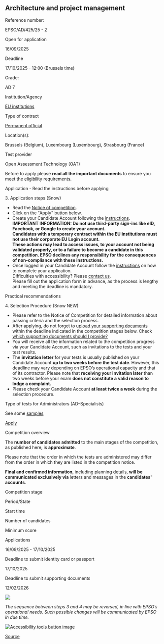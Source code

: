 Architecture and project management
-----------------------------------

Reference number: 

EPSO/AD/425/25 - 2

  

Open for application

16/09/2025

Deadline

17/10/2025 - 12:00 (Brussels time)

Grade: 

AD 7

  

Institution/Agency

[EU institutions](/en/eu-institutions)

Type of contract

[Permanent official](/staff-categories)

Location(s): 

Brussels (Belgium), Luxembourg (Luxembourg), Strasbourg (France)

  

Test provider

Open Assessment Technology (OAT)

Before to apply please **read all the important documents** to ensure you meet the [eligibility](/node/695) requirements.

Application - Read the instructions before applying

3\. Application steps (Snow)

* Read the [Notice of competition](/en/glossary/notice-competition-noc "Notice of Competition (NoC)").
* Click on the "Apply" button below.
* Create your Candidate Account following the [instructions](/en/how-navigate-single-candidate-portal "How to navigate in the Single Candidate Portal  ").  
    **IMPORTANT INFORMATION: Do not use third-party sign-ins like eID, Facebook, or Google to create your account.**   
    **Candidates with a temporary contract within the EU institutions must not use their corporate EU Login account.**   
    **These actions may lead to access issues, to your account not being validated properly, or to a failure to become a candidate in this competition. EPSO declines any responsibility for the consequences of non-compliance with these instructions.**
* Once logged in your Candidate Account follow the [instructions](/en/how-apply-competition-overview "How to fill the application form") on how to complete your application.  
    Difficulties with accessibility? Please [contact us](/en/contact-us "Contact us").  
    Please fill out the application form in advance, as the process is lengthy and meeting the deadline is mandatory.

Practical recommendations

4\. Selection Procedure (Snow NEW)

* Please refer to the Notice of Competition for detailed information about passing criteria and the selection process.
* After applying, do not forget to [upload your supporting documents](/how-apply-competition-overview#supporting) within the deadline indicated in the competition stages below. Check [which supporting documents should I provide?](/en/help/faq/13104 "Which supporting documents should I provide?")
* You will receive all the information related to the competition progress via your Candidate Account, such as invitations to the tests and your test results.
* The **invitation letter** for your tests is usually published on your Candidate Account **up to two weeks before the test date**. However, this deadline may vary depending on EPSO’s operational capacity and that of its contractor. Please note that **receiving your invitation later** than two weeks before your exam **does not constitute a** **valid reason to lodge a complaint.**
* Please check your Candidate Account **at least twice a week** during the selection procedure.

Type of tests for Administrators (AD–Specialists)

See some [samples](/node/13572)

[Apply](https://digit.service-now.com/eu_institutions_single_candidate_portal "(opens in a new window)")

Competition overview

The **number of candidates admitted** to the main stages of the competition, as published here, is **approximate**.

Please note that the order in which the tests are administered may differ from the order in which they are listed in the competition notice.

**Final and confirmed information**, including planning details, **will be communicated exclusively via** letters and messages in the **candidates' accounts**.

Competition stage

Period/State

Start time

Number of candidates

Minimum score

Applications

16/09/2025 - 17/10/2025

Deadline to submit identity card or passport

17/10/2025

Deadline to submit supporting documents

12/02/2026

![](/sites/default/files/styles/infogra/public/2025-09/EPSO%20Infographic%20Building_Com_EN.png?itok=5MYuGX4h)

*The sequence between steps 3 and 4 may be reversed, in line with EPSO’s operational needs. Such possible changes will be communicated by EPSO in due time.*

[![Accessibility tools button image](/themes/custom/oe_epso_theme/images/reciteme_button.png)](#reciteEnable "Open Accessibility")

[Source](https://eu-careers.europa.eu/en/job-opportunities/architecture-and-project-management)